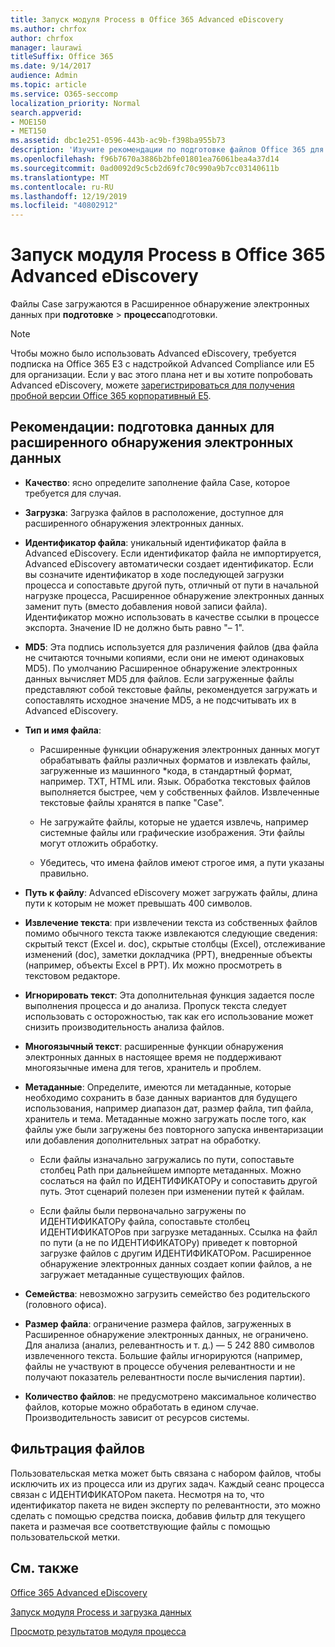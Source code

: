 ```yaml
---
title: Запуск модуля Process в Office 365 Advanced eDiscovery
ms.author: chrfox
author: chrfox
manager: laurawi
titleSuffix: Office 365
ms.date: 9/14/2017
audience: Admin
ms.topic: article
ms.service: O365-seccomp
localization_priority: Normal
search.appverid:
- MOE150
- MET150
ms.assetid: dbc1e251-0596-443b-ac9b-f398ba955b73
description: 'Изучите рекомендации по подготовке файлов Office 365 для анализа с помощью Office 365 Advanced eDiscovery.  '
ms.openlocfilehash: f96b7670a3886b2bfe01801ea76061bea4a37d14
ms.sourcegitcommit: 0ad0092d9c5cb2d69fc70c990a9b7cc03140611b
ms.translationtype: MT
ms.contentlocale: ru-RU
ms.lasthandoff: 12/19/2019
ms.locfileid: "40802912"
---
```

# <a name="run-the-process-module-in-office-365-advanced-ediscovery"></a>Запуск модуля Process в Office 365 Advanced eDiscovery

Файлы Case загружаются в Расширенное обнаружение электронных данных при **подготовке** \> **процесса**подготовки. 
  
> [!NOTE]
> Чтобы можно было использовать Advanced eDiscovery, требуется подписка на Office 365 E3 с надстройкой Advanced Compliance или E5 для организации. Если у вас этого плана нет и вы хотите попробовать Advanced eDiscovery, можете [зарегистрироваться для получения пробной версии Office 365 корпоративный E5](https://go.microsoft.com/fwlink/p/?LinkID=698279). 
  
## <a name="guidelines-preparing-data-for-advanced-ediscovery"></a>Рекомендации: подготовка данных для расширенного обнаружения электронных данных

- **Качество**: ясно определите заполнение файла Case, которое требуется для случая.
    
- **Загрузка**: Загрузка файлов в расположение, доступное для расширенного обнаружения электронных данных.
    
- **Идентификатор файла**: уникальный идентификатор файла в Advanced eDiscovery. Если идентификатор файла не импортируется, Advanced eDiscovery автоматически создает идентификатор. Если вы созначите идентификатор в ходе последующей загрузки процесса и сопоставьте другой путь, отличный от пути в начальной нагрузке процесса, Расширенное обнаружение электронных данных заменит путь (вместо добавления новой записи файла). Идентификатор можно использовать в качестве ссылки в процессе экспорта. Значение ID не должно быть равно "– 1".
    
- **MD5**: Эта подпись используется для различения файлов (два файла не считаются точными копиями, если они не имеют одинаковых MD5). По умолчанию Расширенное обнаружение электронных данных вычисляет MD5 для файлов. Если загруженные файлы представляют собой текстовые файлы, рекомендуется загружать и сопоставлять исходное значение MD5, а не подсчитывать их в Advanced eDiscovery.
    
- **Тип и имя файла**:
    
  - Расширенные функции обнаружения электронных данных могут обрабатывать файлы различных форматов и извлекать файлы, загруженные из машинного \*кода, в стандартный формат, например. TXT, HTML или. Язык. Обработка текстовых файлов выполняется быстрее, чем у собственных файлов. Извлеченные текстовые файлы хранятся в папке "Case".
    
  - Не загружайте файлы, которые не удается извлечь, например системные файлы или графические изображения. Эти файлы могут отложить обработку.
    
  - Убедитесь, что имена файлов имеют строгое имя, а пути указаны правильно.
    
- **Путь к файлу**: Advanced eDiscovery может загружать файлы, длина пути к которым не может превышать 400 символов.
    
- **Извлечение текста**: при извлечении текста из собственных файлов помимо обычного текста также извлекаются следующие сведения: скрытый текст (Excel и. doc), скрытые столбцы (Excel), отслеживание изменений (doc), заметки докладчика (PPT), внедренные объекты (например, объекты Excel в PPT). Их можно просмотреть в текстовом редакторе.
    
- **Игнорировать текст**: Эта дополнительная функция задается после выполнения процесса и до анализа. Пропуск текста следует использовать с осторожностью, так как его использование может снизить производительность анализа файлов.
    
- **Многоязычный текст**: расширенные функции обнаружения электронных данных в настоящее время не поддерживают многоязычные имена для тегов, хранитель и проблем.
    
- **Метаданные**: Определите, имеются ли метаданные, которые необходимо сохранить в базе данных вариантов для будущего использования, например диапазон дат, размер файла, тип файла, хранитель и тема. Метаданные можно загружать после того, как файлы уже были загружены без повторного запуска инвентаризации или добавления дополнительных затрат на обработку. 
    
  - Если файлы изначально загружались по пути, сопоставьте столбец Path при дальнейшем импорте метаданных. Можно сослаться на файл по ИДЕНТИФИКАТОРу и сопоставить другой путь. Этот сценарий полезен при изменении путей к файлам.
    
  - Если файлы были первоначально загружены по ИДЕНТИФИКАТОРу файла, сопоставьте столбец ИДЕНТИФИКАТОРов при загрузке метаданных. Ссылка на файл по пути (а не по ИДЕНТИФИКАТОРу) приведет к повторной загрузке файлов с другим ИДЕНТИФИКАТОРом. Расширенное обнаружение электронных данных создает копии файлов, а не загружает метаданные существующих файлов.
    
- **Семейства**: невозможно загрузить семейство без родительского (головного офиса). 
    
- **Размер файла**: ограничение размера файлов, загруженных в Расширенное обнаружение электронных данных, не ограничено. Для анализа (анализ, релевантность и т. д.) — 5 242 880 символов извлеченного текста. Большие файлы игнорируются (например, файлы не участвуют в процессе обучения релевантности и не получают показатель релевантности после вычисления партии).
    
- **Количество файлов**: не предусмотрено максимальное количество файлов, которые можно обработать в едином случае. Производительность зависит от ресурсов системы. 
    
## <a name="filtering-files"></a>Фильтрация файлов

Пользовательская метка может быть связана с набором файлов, чтобы исключить их из процесса или из других задач. Каждый сеанс процесса связан с ИДЕНТИФИКАТОРом пакета. Несмотря на то, что идентификатор пакета не виден эксперту по релевантности, это можно сделать с помощью средства поиска, добавив фильтр для текущего пакета и размечая все соответствующие файлы с помощью пользовательской метки. 
  
## <a name="see-also"></a>См. также

[Office 365 Advanced eDiscovery](office-365-advanced-ediscovery.md)
  
[Запуск модуля Process и загрузка данных](run-the-process-module-and-load-data-in-advanced-ediscovery.md)
  
[Просмотр результатов модуля процесса](view-process-module-results-in-advanced-ediscovery.md)

